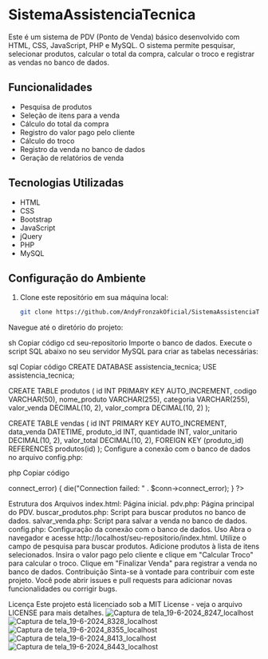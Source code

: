# SistemaAssistenciaTecnica

Este é um sistema de PDV (Ponto de Venda) básico desenvolvido com HTML, CSS, JavaScript, PHP e MySQL. O sistema permite pesquisar, selecionar produtos, calcular o total da compra, calcular o troco e registrar as vendas no banco de dados.

## Funcionalidades

- Pesquisa de produtos
- Seleção de itens para a venda
- Cálculo do total da compra
- Registro do valor pago pelo cliente
- Cálculo do troco
- Registro da venda no banco de dados
- Geração de relatórios de venda

## Tecnologias Utilizadas

- HTML
- CSS
- Bootstrap
- JavaScript
- jQuery
- PHP
- MySQL

## Configuração do Ambiente

1. Clone este repositório em sua máquina local:
   ```sh
   git clone https://github.com/AndyFronzakOficial/SistemaAssistenciaTecnica.git
Navegue até o diretório do projeto:

sh
Copiar código
cd seu-repositorio
Importe o banco de dados. Execute o script SQL abaixo no seu servidor MySQL para criar as tabelas necessárias:

sql
Copiar código
CREATE DATABASE assistencia_tecnica;
USE assistencia_tecnica;

CREATE TABLE produtos (
  id INT PRIMARY KEY AUTO_INCREMENT,
  codigo VARCHAR(50),
  nome_produto VARCHAR(255),
  categoria VARCHAR(255),
  valor_venda DECIMAL(10, 2),
  valor_compra DECIMAL(10, 2)
);

CREATE TABLE vendas (
  id INT PRIMARY KEY AUTO_INCREMENT,
  data_venda DATETIME,
  produto_id INT,
  quantidade INT,
  valor_unitario DECIMAL(10, 2),
  valor_total DECIMAL(10, 2),
  FOREIGN KEY (produto_id) REFERENCES produtos(id)
);
Configure a conexão com o banco de dados no arquivo config.php:

php
Copiar código
<?php
$servername = "localhost";
$username = "root";
$password = "";
$dbname = "assistencia_tecnica";

$conn = new mysqli($servername, $username, $password, $dbname);

if ($conn->connect_error) {
    die("Connection failed: " . $conn->connect_error);
}
?>
Estrutura dos Arquivos
index.html: Página inicial.
pdv.php: Página principal do PDV.
buscar_produtos.php: Script para buscar produtos no banco de dados.
salvar_venda.php: Script para salvar a venda no banco de dados.
config.php: Configuração da conexão com o banco de dados.
Uso
Abra o navegador e acesse http://localhost/seu-repositorio/index.html.
Utilize o campo de pesquisa para buscar produtos.
Adicione produtos à lista de itens selecionados.
Insira o valor pago pelo cliente e clique em "Calcular Troco" para calcular o troco.
Clique em "Finalizar Venda" para registrar a venda no banco de dados.
Contribuição
Sinta-se à vontade para contribuir com este projeto. Você pode abrir issues e pull requests para adicionar novas funcionalidades ou corrigir bugs.

Licença
Este projeto está licenciado sob a MIT License - veja o arquivo LICENSE para mais detalhes.
![Captura de tela_19-6-2024_8247_localhost](https://github.com/AndyFronzakOficial/SistemaAssistenciaTecnica/assets/30420866/ad5a8957-f348-41d0-98fa-290fe4c7460b)
![Captura de tela_19-6-2024_8328_localhost](https://github.com/AndyFronzakOficial/SistemaAssistenciaTecnica/assets/30420866/2f6045a6-dd29-494e-9b33-58053d22d329)
![Captura de tela_19-6-2024_8355_localhost](https://github.com/AndyFronzakOficial/SistemaAssistenciaTecnica/assets/30420866/cea87027-e89c-48ce-b5a6-e88e24a05b84)
![Captura de tela_19-6-2024_8413_localhost](https://github.com/AndyFronzakOficial/SistemaAssistenciaTecnica/assets/30420866/e82c08a9-e333-4ba6-8b90-d48937edd8f7)
![Captura de tela_19-6-2024_8443_localhost](https://github.com/AndyFronzakOficial/SistemaAssistenciaTecnica/assets/30420866/38e23d5d-b7cb-4fe3-ac52-729d30e4a0fc)

